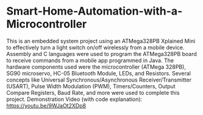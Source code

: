 # Smart-Home-Automation-with-a-Microcontroller
This is an embedded system project using an ATMega328PB Xplained Mini to effectively turn a light switch on/off wirelessly from a mobile device. Assembly and C languages were used to program the ATMega328PB board to receive commands from a mobile app programmed in Java. The hardware components used were the microcontroller (ATMega 328PB), SG90 microservo, HC-05 Bluetooth Module, LEDs, and Resistors. Several concepts like Universal Synchronous/Asynchronous Receiver/Transmitter (USART), Pulse Width Modulation (PWM), Timers/Counters, Output Compare Registers, Baud Rate, and more were used to complete this project. 
Demonstration Video (with code explanation): https://youtu.be/9WJaOt2XDp8
